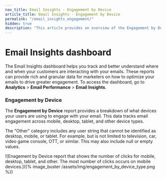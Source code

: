 ```yaml
---
nav_title: Email Insights - Engagement by Device
article_title: Email Insights - Engagement by Device
permalink: "/email_insights_engagement/"
hidden: true
description: "This article provides an overview of the Engagement by Device report for the Email Insights dashboard."
---
```


# Email Insights dashboard

The Email Insights dashboard helps you track and better understand where and when your customers are interacting with your emails. These reports can provide rich and granular data for marketers on how to optimize your emails to drive greater engagement. To access the dashboard, go to **Analytics** > **Email Performance** > **Email Insights**.

### Engagement by Device

The **Engagement by Device** report provides a breakdown of what devices your users are using to engage with your email. This data tracks email engagement across mobile, desktop, tablet, and other device types. 

The "Other" category includes any user string that cannot be identified as desktop, mobile, or tablet. For example, but is not limited to television, car, video game console, OTT, or similar. This may also include null or empty values.

![Enagement by Device report that shows the number of clicks for mobile, desktop, tablet, and other. The most number of clicks occurs on mobile devices.]({% image_buster /assets/img/engagement_by_device_type.png %})